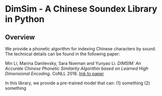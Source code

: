 # DimSim - A Chinese Soundex Library in Python

## Overview
We provide a phonetic algorithm for indexing Chinese characters by sound. The technical details can be found in the following paper:

Min Li, Marina Danilevsky, Sara Noeman and Yunyao Li. *DIMSIM: An Accurate Chinese Phonetic Similarity Algorithm based on Learned High Dimensional Encoding*. CoNLL 2018. [link to paper](https://underconstruction)

In this library, we provide a pre-trained model that can:
(1) something
(2) something
